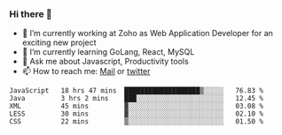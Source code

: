 ### Hi there 👋

- 🔭 I’m currently working at Zoho as Web Application Developer for an exciting new project
- 🌱 I’m currently learning GoLang, React, MySQL
- 💬 Ask me about Javascript, Productivity tools 
- 📫 How to reach me: [Mail](mailto:kvaishak007@gmail.com) or [twitter](https://twitter.com/_kvaishak)

<!--START_SECTION:waka-->
```text
JavaScript   18 hrs 47 mins  ███████████████████▒░░░░░   76.83 % 
Java         3 hrs 2 mins    ███░░░░░░░░░░░░░░░░░░░░░░   12.45 % 
XML          45 mins         ▓░░░░░░░░░░░░░░░░░░░░░░░░   03.08 % 
LESS         30 mins         ▓░░░░░░░░░░░░░░░░░░░░░░░░   02.10 % 
CSS          22 mins         ▒░░░░░░░░░░░░░░░░░░░░░░░░   01.50 % 
```
<!--END_SECTION:waka-->
